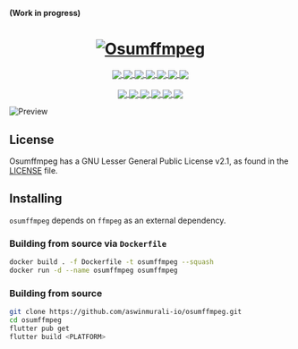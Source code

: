 **(Work in progress)**

<a href="https://github.com/aswinmurali-io/osumffmpeg/">
  <h1 align="center">
    <picture>
      <source media="(prefers-color-scheme: dark)" srcset="https://user-images.githubusercontent.com/47299190/173841870-4a4ee13d-ef3a-4585-8b57-aa5f8f3762cc.png">
      <img alt="Osumffmpeg" src="https://user-images.githubusercontent.com/47299190/173613380-7a2f4ec5-bc22-467b-9606-e839e846a44b.png">
    </picture>
  </h1>
</a>

<p align="center">
  <a href="#">
    <img align="center" src="https://img.shields.io/badge/Flutter-02569B?style=for-the-badge&logo=flutter&logoColor=white" />  
    <img align="center" src="https://img.shields.io/badge/Dart-0175C2?style=for-the-badge&logo=dart&logoColor=white" />  
    <img align="center" src="https://img.shields.io/badge/GitHub-100000?style=for-the-badge&logo=github&logoColor=white" />  
    <img align="center" src="https://img.shields.io/badge/Windows-0078D6?style=for-the-badge&logo=windows&logoColor=white" />
    <img align="center" src="https://img.shields.io/badge/Linux-FCC624?style=for-the-badge&logo=linux&logoColor=black" />
    <img align="center" src="https://img.shields.io/badge/mac%20os-000000?style=for-the-badge&logo=apple&logoColor=white" />
    <img align="center" src="https://img.shields.io/badge/apple%20silicon-333333?style=for-the-badge&logo=apple&logoColor=white" />
   </a>
  </br>
  </br>
  <a href="#">
    <!-- <img align="center" src="https://github.com/aswinmurali-io/osumffmpeg/actions/workflows/pages/pages-build-deployment/badge.svg" /> -->
    <img align="center" src="https://github.com/aswinmurali-io/osumffmpeg/actions/workflows/innosetup.yml/badge.svg" />
    <img align="center" src="https://github.com/aswinmurali-io/osumffmpeg/actions/workflows/linux.yml/badge.svg" />
    <img align="center" src="https://github.com/aswinmurali-io/osumffmpeg/actions/workflows/windows.yml/badge.svg" />
    <img align="center" src="https://github.com/aswinmurali-io/osumffmpeg/actions/workflows/snapcraft.yml/badge.svg" />
    <img align="center" src="https://github.com/aswinmurali-io/osumffmpeg/actions/workflows/docker.yml/badge.svg" />
    <img align="center" src="https://www.repostatus.org/badges/latest/active.svg" />  
   </a>

   <!-- <a href="https://launchpad.net/osumffmpeg/">
    <img src="http://media.launchpad.net/lp-badge-kit/launchpad-badge-w160px.png"
         alt="Launchpad logo"/>
    </a> -->
</p>

![Preview](https://user-images.githubusercontent.com/47299190/173613514-03d778b7-a272-4a54-8aba-c8b079d34ffb.png)

## License

Osumffmpeg has a GNU Lesser General Public License v2.1, as found in the [LICENSE](https://github.com/aswinmurali-io/osumffmpeg/blob/main/LICENSE) file.

## Installing

`osumffmpeg` depends on `ffmpeg` as an external dependency.

<!-- <a href="https://snapcraft.io/osumffmpeg">
  <img alt="Get it from the Snap Store" src="https://snapcraft.io/static/images/badges/en/snap-store-black.svg" />
</a> -->

### Building from source via `Dockerfile`

```bash
docker build . -f Dockerfile -t osumffmpeg --squash
docker run -d --name osumffmpeg osumffmpeg
```

### Building from source

```bash
git clone https://github.com/aswinmurali-io/osumffmpeg.git
cd osumffmpeg
flutter pub get
flutter build <PLATFORM>
```

